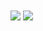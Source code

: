 <a href="https://github.com/hosaini1921">
<img align="center" src="https://github-readme-stats.vercel.app/api?username=hosaini1921&show_icons=true&count_private=true&include_all_commits=true" /></a>
<a href="https://github.com/hosaini1921">
<img align="center" src="https://github-readme-stats.vercel.app/api/top-langs/?username=hosaini1921"&theme=dracula />
</a>

